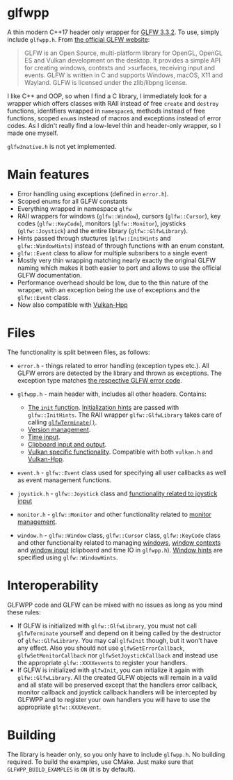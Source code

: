 # glfwpp
A thin modern C++17 header only wrapper for [GLFW 3.3.2](https://www.glfw.org/). To use, simply include `glfwpp.h`. From [the official GLFW website](https://www.glfw.org/):
>GLFW is an Open Source, multi-platform library for OpenGL, OpenGL ES and Vulkan development on the desktop. It provides a simple API for creating windows, contexts and >surfaces, receiving input and events.
>GLFW is written in C and supports Windows, macOS, X11 and Wayland.
>GLFW is licensed under the zlib/libpng license.

I like C++ and OOP, so when I find a C library, I immediately look for a wrapper which offers classes with RAII instead of free `create` and `destroy` functions, identifiers wrapped in `namespace`s, methods instead of free functions, scoped `enum`s instead of macros and exceptions instead of error codes. As I didn't really find a low-level thin and header-only wrapper, so I made one myself.

`glfw3native.h` is not yet implemented.
# Main features
* Error handling using exceptions (defined in `error.h`).
* Scoped enums for all GLFW constants
* Everything wrapped in namespace `glfw`
* RAII wrappers for windows (`glfw::Window`), cursors (`glfw::Cursor`), key codes (`glfw::KeyCode`), monitors (`glfw::Monitor`), joysticks (`glfw::Joystick`) and the entire library (`glfw::GlfwLibrary`).
* Hints passed through stuctures (`glfw::InitHints` and `glfw::WindowHints`) instead of through functions with an enum constant.
* `glfw::Event` class to allow for multiple subsribers to a single event
* Mostly very thin wrapping matching nearly exactly the original GLFW naming which makes it both easier to port and allows to use the official GLFW documentation.
* Performance overhead should be low, due to the thin nature of the wrapper, with an exception being the use of exceptions and the `glfw::Event` class.
* Now also compatible with [Vulkan-Hpp](https://github.com/KhronosGroup/Vulkan-Hpp)
# Files

The functionality is split between files, as follows:
* `error.h` - things related to error handling (exception types etc.). All GLFW errors are detected by the library and thrown as exceptions. The exception type matches [the respective GLFW error code](https://www.glfw.org/docs/latest/group__errors.html).
* `glfwpp.h` - main header with, includes all other headers. Contains:
    
    * [The `init` function](https://www.glfw.org/docs/latest/intro_guide.html#intro_init_init). [Initialization hints](https://www.glfw.org/docs/latest/intro_guide.html#init_hints) are passed with `glfw::InitHints`. The RAII wrapper `glfw::GlfwLibrary` takes care of calling [`glfwTerminate()`](https://www.glfw.org/docs/latest/intro_guide.html#intro_init_terminate).
    * [Version management](https://www.glfw.org/docs/latest/intro_guide.html#intro_version).
    * [Time input](https://www.glfw.org/docs/latest/input_guide.html#time).
    * [Clipboard input and output](https://www.glfw.org/docs/latest/input_guide.html#clipboard).
    * [Vulkan specific functionality](https://www.glfw.org/docs/latest/vulkan_guide.html). Compatible with both `vulkan.h` and [Vulkan-Hpp](https://github.com/KhronosGroup/Vulkan-Hpp).
* `event.h` - `glfw::Event` class used for specifying all user callbacks as well as event management functions.
* `joystick.h` - `glfw::Joystick` class and [functionality related to joystick input](https://www.glfw.org/docs/latest/input_guide.html#joystick)
* `monitor.h` - `glfw::Monitor` and other functionality related to [monitor management](https://www.glfw.org/docs/latest/monitor_guide.html).
* `window.h` - `glfw::Window` class, `glfw::Cursor` class, `glfw::KeyCode` class and other functionality related to managing [windows](https://www.glfw.org/docs/latest/window_guide.html), [window contexts](https://www.glfw.org/docs/latest/context_guide.html) and [window input](https://www.glfw.org/docs/latest/input_guide.html) (clipboard and time IO in `glfwpp.h`). [Window hints](https://www.glfw.org/docs/latest/window_guide.html#window_hints) are specified using `glfw::WindowHints`.

# Interoperability
GLFWPP code and GLFW can be mixed with no issues as long as you mind these rules:
* If GLFW is initialized with `glfw::GlfwLibrary`, you must not call `glfwTerminate` yourself and depend on it being called by the destructor of `glfw::GlfwLibrary`. You may call `glfwInit` though, but it won't have any effect. Also you should not use `glfwSetErrorCallback`, `glfwSetMonitorCallback` nor `glfwSetJoystickCallback` and instead use the appropriate `glfw::XXXXevent`s to register your handlers.
* If GLFW is initialized with `glfwInit`, you can initialize it again with `glfw::GlfwLibrary`. All the created GLFW objects will remain in a valid and all state will be preserved except that the handlers error callback, monitor callback and joystick callback handlers will be intercepted by GLFWPP and to register your own handlers you will have to use the appropriate `glfw::XXXXevent`.

# Building
The library is header only, so you only have to include `glfwpp.h`. No building required. To build the examples, use CMake. Just make sure that `GLFWPP_BUILD_EXAMPLES` is `ON` (it is by default).
